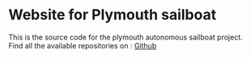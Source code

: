 # Website for Plymouth sailboat

This is the source code for the plymouth autonomous sailboat project.  
Find all the available repositories on : [Github](https://github.com/plymouth-sailboat)
